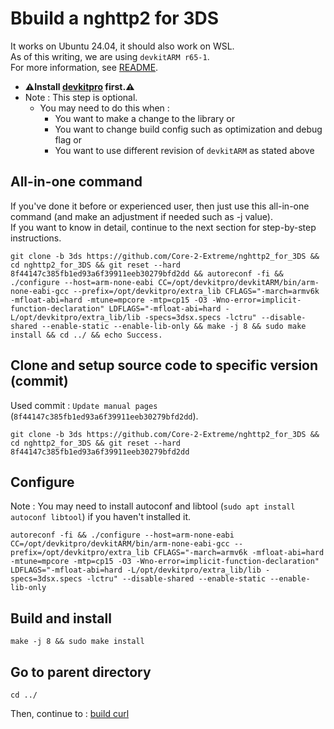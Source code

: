 # Bbuild a nghttp2 for 3DS

It works on Ubuntu 24.04, it should also work on WSL. \
As of this writing, we are using `devkitARM r65-1`. \
For more information, see [README](../README.md#build).

* **⚠️Install [devkitpro](00_devkitpro_install.md) first.⚠️**
* Note : This step is optional.
	* You may need to do this when :
		* You want to make a change to the library or
		* You want to change build config such as optimization and debug flag or
		* You want to use different revision of `devkitARM` as stated above

## All-in-one command
If you've done it before or experienced user, then just use this all-in-one command (and make an adjustment if needed such as -j value). \
If you want to know in detail, continue to the next section for step-by-step instructions.
```
git clone -b 3ds https://github.com/Core-2-Extreme/nghttp2_for_3DS && cd nghttp2_for_3DS && git reset --hard 8f44147c385fb1ed93a6f39911eeb30279bfd2dd && autoreconf -fi && ./configure --host=arm-none-eabi CC=/opt/devkitpro/devkitARM/bin/arm-none-eabi-gcc --prefix=/opt/devkitpro/extra_lib CFLAGS="-march=armv6k -mfloat-abi=hard -mtune=mpcore -mtp=cp15 -O3 -Wno-error=implicit-function-declaration" LDFLAGS="-mfloat-abi=hard -L/opt/devkitpro/extra_lib/lib -specs=3dsx.specs -lctru" --disable-shared --enable-static --enable-lib-only && make -j 8 && sudo make install && cd ../ && echo Success.
```

## Clone and setup source code to specific version (commit)
Used commit : `Update manual pages` (`8f44147c385fb1ed93a6f39911eeb30279bfd2dd`).
```
git clone -b 3ds https://github.com/Core-2-Extreme/nghttp2_for_3DS && cd nghttp2_for_3DS && git reset --hard 8f44147c385fb1ed93a6f39911eeb30279bfd2dd
```

## Configure
Note : You may need to install autoconf and libtool (`sudo apt install autoconf libtool`) if you haven't installed it.
```
autoreconf -fi && ./configure --host=arm-none-eabi CC=/opt/devkitpro/devkitARM/bin/arm-none-eabi-gcc --prefix=/opt/devkitpro/extra_lib CFLAGS="-march=armv6k -mfloat-abi=hard -mtune=mpcore -mtp=cp15 -O3 -Wno-error=implicit-function-declaration" LDFLAGS="-mfloat-abi=hard -L/opt/devkitpro/extra_lib/lib -specs=3dsx.specs -lctru" --disable-shared --enable-static --enable-lib-only
```

## Build and install
```
make -j 8 && sudo make install
```

## Go to parent directory
```
cd ../
```

Then, continue to : [build curl](11_curl_build.md)
